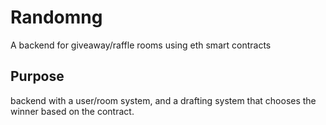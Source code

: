 # Randomng

A backend for giveaway/raffle rooms using eth smart contracts

## Purpose

backend with a user/room system, and a drafting system that chooses the winner based on the contract.

